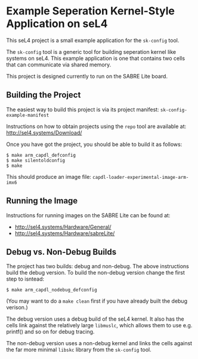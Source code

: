 Example Seperation Kernel-Style Application on seL4
===================================================

This seL4 project is a small example application for the `sk-config` tool.

The `sk-config` tool is a generic tool for building seperation kernel like
systems on seL4. This example application is one that contains two cells that
can communicate via shared memory.

This project is designed currently to run on the SABRE Lite board.


Building the Project
--------------------

The easiest way to build this project is via its project manifest:
    `sk-config-example-manifest`

Instructions on how to obtain projects using the `repo` tool are available at:
    http://sel4.systems/Download/

Once you have got the project, you should be able to build it as follows:

    $ make arm_capdl_defconfig
    $ make silentoldconfig
    $ make

This should produce an image file:
    `capdl-loader-experimental-image-arm-imx6`


Running the Image
-----------------

Instructions for running images on the SABRE Lite can be found at:

  * http://sel4.systems/Hardware/General/
  * http://sel4.systems/Hardware/sabreLite/


Debug vs. Non-Debug Builds
--------------------------

The project has two builds: debug and non-debug. The above instructions
build the debug version. To build the non-debug version change the first
step to isntead:

    $ make arm_capdl_nodebug_defconfig

(You may want to do a `make clean` first if you have already built the
debug verison.)

The debug version uses a debug build of the seL4 kernel. It also has the
cells link against the relatively large `libmuslc`, which allows them to
use e.g. printf() and so on for debug tracing.

The non-debug version uses a non-debug kernel and links the cells against
the far more minimal `libskc` library from the `sk-config` tool. 
